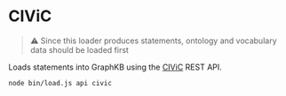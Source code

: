 # CIViC

> :warning: Since this loader produces statements, ontology and vocabulary data should be loaded first

Loads statements into GraphKB using the [CIViC](https://civicdb.org/) REST API.

```bash
node bin/load.js api civic
```
